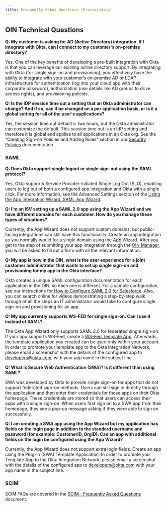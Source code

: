 ```yaml
---
title: Frequently Asked Questions (Provisioning)
---
```


## OIN Technical Questions

**Q: My customer is asking for AD (Active Directory) integration. If I integrate with Okta, can I connect to my customer's on-premise directory?**

Yes. One of the key benefits of developing a pre-built integration with Okta is that you can leverage our existing active directory support. By integrating with Okta (for single sign-on and provisioning), you effectively have the ability to integrate with your customer’s on-premise AD or LDAP infrastructure for authentication (log into your cloud app with their corporate password), authorization (use details like AD groups to drive access rights), and provisioning policies.

**Q: Is the IDP session time out a setting that an Okta administrator can change? And if so, can it be changed on a per application basis, or is it a global setting for all of the user's applications?**

Yes, the session time out default is two hours, but the Okta administrator can customize the default. This session time out is an IdP setting and therefore it is global and applies to all applications in an Okta org. See the "Creating Sign-on Policies and Adding Rules" section in our [Security Policies](https://help.okta.com/en/prod/okta_help_CSH.htm#ext_Security_Policies) documentation.

### SAML

**Q: Does Okta support single logout or single sign-out using the SAML protocol?**

Yes, Okta supports Service Provider-initiated Single Log Out (SLO), enabling users to log out of both a configured app integration and Okta with a single click. For more information, see the Advanced Settings section of the [Using the App Integration Wizard: SAML App Wizard](https://help.okta.com/en/prod/okta_help_CSH.htm#ext_Apps_App_Integration_Wizard).

**Q: I’m an ISV setting up a SAML 2.0 app using the App Wizard and we have different domains for each customer. How do you manage these types of situations?**

Currently, the App Wizard does not support custom domains, but public-facing integrations can still have this functionality. Create an app integration as you normally would for a single domain using the App Wizard. After you get to the step of submitting your app integration through the [OIN Manager](https://oinmanager.okta.com/), you will be asked to fill out a form with all the relevant information.

**Q: My app is now in the OIN, what is the user experience for a joint customer administrator that wants to set up single sign-on and provisioning for my app in the Okta interface?**

Okta creates a unique SAML configuration documentation for each application in the OIN, so each one is different. For a sample configuration, see our instructions for [How to Configure SAML 2.0 for Salesforce](https://saml-doc.okta.com/SAML_Docs/How-to-Configure-SAML-2.0-in-Salesforce.html). Also, you can search online for videos demonstrating a step-by-step walk through of all the steps an IT administrator would take to configure single sign-on and provisioning for an app.

**Q: My app currently supports WS-FED for single sign-on. Can I use it instead of SAML?**

The Okta App Wizard only supports SAML 2.0 for federated single sign-on. If your app supports WS-Fed, create a [WS-Fed Template App](https://help.okta.com/en/prod/okta_help_CSH.htm#ext_Apps_Configuring_WS_Federation). Afterwards, the template application you created can be used only within your account. In order to promote your template app to the Okta Integration Network, please email a screenshot with the details of the configured app to <developers@okta.com>, with your app name in the subject line.

**Q: What is Secure Web Authentication (SWA)? Is it different than using SAML?**

SWA was developed by Okta to provide single sign-on for apps that do not support federated sign-on methods. Users can still sign in directly through the application and then enter their credentials for these apps on their Okta homepage. These credentials are stored so that users can access their apps with a single sign-on. When users first sign on to a SWA app from their homepage, they see a pop-up message asking if they were able to sign on successfully.

**Q: I am creating a SWA app using the App Wizard but my application has fields on the login page in addition to the standard username and password (for example: CustomerID, OrgID). Can an app with additional fields on the login be configured using the App Wizard?**

Currently, the App Wizard does not support extra login fields. Create an app using the Plug-in (SWA) Template Application. In order to promote your Template App to the Okta Integration Network, please email a screenshot with the details of the configured app to <developers@okta.com> with your app name in the subject line.

### SCIM

SCIM FAQs are covered in the [SCIM - Frequently Asked Questions](/docs/concepts/scim/faqs/) document.
